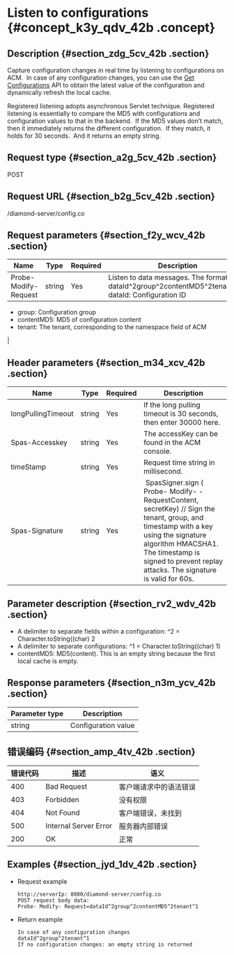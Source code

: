# Listen to configurations {#concept_k3y_qdv_42b .concept}

## Description {#section_zdg_5cv_42b .section}

Capture configuration changes in real time by listening to configurations on ACM.  In case of any configuration changes, you can use the [Get Configurations](https://help.aliyun.com/document_detail/64131.html) API to obtain the latest value of the configuration and dynamically refresh the local cache.

Registered listening adopts asynchronous Servlet technique. Registered listening is essentially to compare the MD5 with configurations and configuration values to that in the backend.  If the MD5 values don’t match, then it immediately returns the different configuration.  If they match, it holds for 30 seconds.  And it returns an empty string.

## Request type {#section_a2g_5cv_42b .section}

POST

## Request URL {#section_b2g_5cv_42b .section}

/diamond-server/config.co

## Request parameters {#section_f2y_wcv_42b .section}

|Name |Type|Required|Description|
|-----|----|--------|-----------|
|Probe-Modify-Request|string|Yes|Listen to data messages. The format is dataId^2group^2contentMD5^2tenant^1.-   dataId: Configuration ID
-   group: Configuration group
-   contentMD5: MD5 of configuration content
-   tenant: The tenant, corresponding to the namespace field of ACM

|

## Header parameters {#section_m34_xcv_42b .section}

|Name|Type|Required|Description|
|----|----|--------|-----------|
|longPullingTimeout|string|Yes|If the long pulling timeout is 30 seconds, then enter 30000 here.|
|Spas-Accesskey|string|Yes|The accessKey can be found in the ACM console.|
|timeStamp|string|Yes|Request time string in millisecond.|
|Spas-Signature|string|Yes| SpasSigner.sign \( Probe- Modify- -RequestContent, secretKey\) // Sign the tenant, group, and timestamp with a key using the signature algorithm HMACSHA1.  The timestamp is signed to prevent replay attacks. The signature is valid for 60s.|

## Parameter description {#section_rv2_wdv_42b .section}

-   A delimiter to separate fields within a configuration: ^2 = Character.toString\(\(char\) 2
-   A delimiter to separate configurations: ^1 = Character.toString\(\(char\) 1\)
-   contentMD5: MD5\(content\). This is an empty string because the first local cache is empty.

## Response parameters {#section_n3m_ycv_42b .section}

|Parameter type|Description|
|--------------|-----------|
|string|Configuration value|

## 错误编码 {#section_amp_4tv_42b .section}

|错误代码|描述|语义|
|----|--|--|
|400|Bad Request|客户端请求中的语法错误|
|403|Forbidden|没有权限|
|404|Not Found|客户端错误，未找到|
|500|Internal Server Error|服务器内部错误|
|200|OK|正常|

## Examples {#section_jyd_1dv_42b .section}

-   Request example

    ```
    http://serverIp: 8080/diamond-server/config.co
    POST request body data:
    Probe- Modify- Request=dataId^2group^2contentMD5^2tenant^1
    ```

-   Return example

    ```
    In case of any configuration changes
    dataId^2group^2tenant^1 
    If no configuration changes: an empty string is returned
    ```


